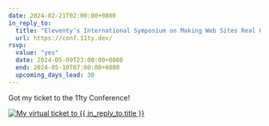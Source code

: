 ```yaml
---
date: 2024-02-21T02:00:00+0800
in_reply_to:
  title: "Eleventy’s International Symposium on Making Web Sites Real Good"
  url: https://conf.11ty.dev/
rsvp:
  value: "yes"
  date: 2024-05-09T23:00:00+0800
  end: 2024-05-10T07:00:00+0800
  upcoming_days_lead: 30
---
```


Got my ticket to the 11ty Conference!

<a href="https://conf.11ty.dev/tickets/2d920f442e2342e9902d723d7e2d3f0f"><img src="https://v1.screenshot.11ty.dev/https%3A%2F%2Fconf.11ty.dev%2Fticket-image%2F2d920f442e2342e9902d723d7e2d3f0f/opengraph/_ticketv6" alt="My virtual ticket to {{ in_reply_to.title }}"></a>
